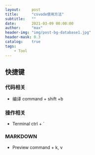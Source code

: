 ```yaml
---
layout:     post
title:      "csvode使用方法"
subtitle:   ""
date:       2021-03-09 00:00:00
author:     "max"
header-img: "img/post-bg-database1.jpg"
header-mask: 0.3
catalog:    true
tags:
    - Tool
---
```


## 快捷键

### 代码相关

- 编译 command + shift +b

### 操作相关

- Terminal ctrl + ` 

###  MARKDOWN

- Preview command + k, v